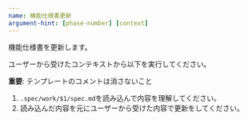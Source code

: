 ```yaml
---
name: 機能仕様書更新
argument-hint: [phase-number] [context]
---
```


機能仕様書を更新します。

ユーザーから受けたコンテキストから以下を実行してください。

**重要**: テンプレートのコメントは消さないこと

1. `.spec/work/$1/spec.md`を読み込んで内容を理解してください。
2. 読み込んだ内容を元にユーザーから受けた内容で更新をしてください。